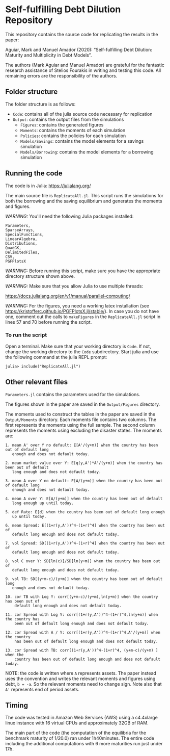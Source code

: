 # Self-fulfilling Debt Dilution Repository

This repository contains the source code for replicating the results in the paper:

   Aguiar, Mark and Manuel Amador (2020): “Self-fulfilling Debt Dilution: 
   Maturity and Multiplicity in Debt Models”.

The authors (Mark Aguiar and Manuel Amador) are grateful for the fantastic research assistance of 
Stelios Fourakis in writing and testing this code. All remaining errors are the responsibility 
of the authors.

## Folder structure 

The folder structure is as follows:

- `Code`: contains all of the julia source code necessary for replication
- `Output`: contains the output files from the simulations
    - `Figures`: contains the generated figures
    - `Moments`: contains the moments of each simulation
    - `Policies`: contains the policies for each simulation
    - `Models/Savings`: contains the model elements for a savings simulation
    - `Models/Borrowing`: contains the model elements for a borrowing simulation

## Running the code

The code is in Julia: https://julialang.org/

The main source file is `ReplicateAll.jl`. This script runs the simulations for
both the borrowing and the saving equilibrium and generates the moments
and figures. 

_WARNING:_ You'll need the following Julia packages installed: 

    Parameters,
    SparseArrays,
    SpecialFunctions,
    LinearAlgebra,
    Distributions,
    QuadGK,
    DelimitedFiles,
    CSV,
    PGFPlotsX

_WARNING:_ Before running this script, make sure you have the appropriate 
directory structure shown above. 

_WARNING:_ Make sure that you allow Julia to use multiple threads: 

https://docs.julialang.org/en/v1/manual/parallel-computing/


_WARNING:_ For the figures, you need a working latex installation (see 
https://kristofferc.github.io/PGFPlotsX.jl/stable/).  In case you do not 
have one, comment out the calls to `makeFigures` in the `ReplicateAll.jl` 
script in lines 57 and 70 before running the script.

### To run the script

Open a terminal. Make sure that your working directory is `Code`. If not, change
the working directory to the `Code` subdirectory. Start julia and use the 
following command at the julia REPL prompt:
    
    julia> include("ReplicateAll.jl")

## Other relevant files 

`Parameters.jl` contains the parameters used for the simulations. 

The figures shown in the paper are saved in the `Output/Figures` directory. 

The moments used to construct the tables in the paper are saved in the 
`Output/Moments` directory. Each moments file contains two columns. 
The first represents the moments using the full sample. 
The second column represents the moments using excluding the disaster states. 
The moments are:

    1. mean A' over Y no default: E[A'/(y+m)] when the country has been out of default long 
       enough and does not default today.

    2. mean market value over Y: E[q(y,A')*A'/(y+m)] when the country has been out of default 
       long enough and does not default today.

    3. mean A over Y no default: E[A/(y+m)] when the country has been out of default long 
       enough and does not default today.

    4. mean A over Y: E[A/(y+m)] when the country has been out of default 
       long enough up until today.

    5. def Rate: E[d] when the country has been out of default long enough 
       up until today.

    6. mean Spread: E[(1+r(y,A'))^4-(1+r)^4] when the country has been out of 
       default long enough and does not default today.

    7. vol Spread: SD[(1+r(y,A'))^4-(1+r)^4] when the country has been out of 
       default long enough and does not default today.

    8. vol C over Y: SD[ln(c)]/SD[ln(y+m)] when the country has been out of 
       default long enough and does not default today.

    9. vol TB: SD[(y+m-c)/(y+m)] when the country has been out of default long 
       enough and does not default today.

    10. cor TB with Log Y: corr[(y+m-c)/(y+m),ln(y+m)] when the country has been out of 
        default long enough and does not default today.

    11. cor Spread with Log Y: corr[(1+r(y,A'))^4-(1+r)^4,ln(y+m)] when the country has 
        been out of default long enough and does not default today.

    12. cor Spread with A / Y: corr[(1+r(y,A'))^4-(1+r)^4,A'/(y+m)] when the country 
        has been out of default long enough and does not default today.

    13. cor Spread with TB: corr[(1+r(y,A'))^4-(1+r)^4, (y+m-c)/(y+m) ] when the 
        country has been out of default long enough and does not default today.

NOTE: the code is written where `A` represents assets. The paper instead uses 
the convention and writes the relevant moments and figures using debt, `b = -a`. 
So the relevant moments need to change sign. Note also that `A'` represents
end of period assets.


## Timing

The code was tested in Amazon Web Services (AWS) using a 
c4.4xlarge linux instance with 16 virtual CPUs and approximately 32GB of RAM.

The main part of the code (the computation of the equilibria for the benchmark
maturity of 1/20.0) ran under 1h40minutes. The entire code including the 
additional computations with 6 more maturities run just under 17h.

